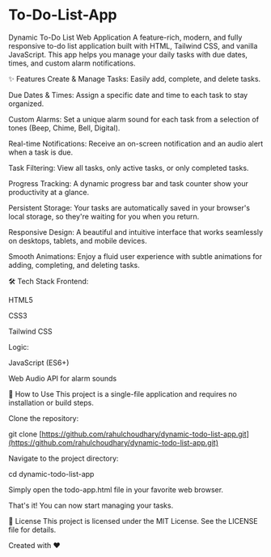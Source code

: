 # To-Do-List-App
Dynamic To-Do List Web Application
A feature-rich, modern, and fully responsive to-do list application built with HTML, Tailwind CSS, and vanilla JavaScript. This app helps you manage your daily tasks with due dates, times, and custom alarm notifications.

✨ Features
Create & Manage Tasks: Easily add, complete, and delete tasks.

Due Dates & Times: Assign a specific date and time to each task to stay organized.

Custom Alarms: Set a unique alarm sound for each task from a selection of tones (Beep, Chime, Bell, Digital).

Real-time Notifications: Receive an on-screen notification and an audio alert when a task is due.

Task Filtering: View all tasks, only active tasks, or only completed tasks.

Progress Tracking: A dynamic progress bar and task counter show your productivity at a glance.

Persistent Storage: Your tasks are automatically saved in your browser's local storage, so they're waiting for you when you return.

Responsive Design: A beautiful and intuitive interface that works seamlessly on desktops, tablets, and mobile devices.

Smooth Animations: Enjoy a fluid user experience with subtle animations for adding, completing, and deleting tasks.

🛠️ Tech Stack
Frontend:

HTML5

CSS3

Tailwind CSS

Logic:

JavaScript (ES6+)

Web Audio API for alarm sounds

🚀 How to Use
This project is a single-file application and requires no installation or build steps.

Clone the repository:

git clone [https://github.com/rahulchoudhary/dynamic-todo-list-app.git](https://github.com/rahulchoudhary/dynamic-todo-list-app.git)

Navigate to the project directory:

cd dynamic-todo-list-app

Simply open the todo-app.html file in your favorite web browser.

That's it! You can now start managing your tasks.

📄 License
This project is licensed under the MIT License. See the LICENSE file for details.

Created with ❤️
